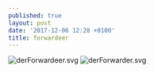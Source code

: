 ```yaml
---
published: true
layout: post
date: '2017-12-06 12:28 +0100'
title: forwardeer
---
```

![derForwardeer.svg]({{site.baseurl}}/media/derForwardeer.svg)
![derForwarder.svg]({{site.baseurl}}/media/derForwarder.svg)

